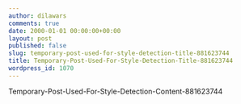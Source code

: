 ```yaml
---
author: dilawars
comments: true
date: 2000-01-01 00:00:00+00:00
layout: post
published: false
slug: temporary-post-used-for-style-detection-title-881623744
title: Temporary-Post-Used-For-Style-Detection-Title-881623744
wordpress_id: 1070
---
```


Temporary-Post-Used-For-Style-Detection-Content-881623744
